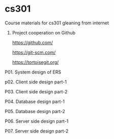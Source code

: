 # cs301
Course materials for cs301 gleaning from internet

1. Project cooperation on Github

	https://github.com/
	
	https://git-scm.com/
	
	https://tortoisegit.org/
	
P01. System design of ERS

p02. Client side design part-1

P03. Client side design part-2

P04. Database design part-1

P05. Database design part-2

P06. Server side design part-1

P07. Server side design part-2
	
